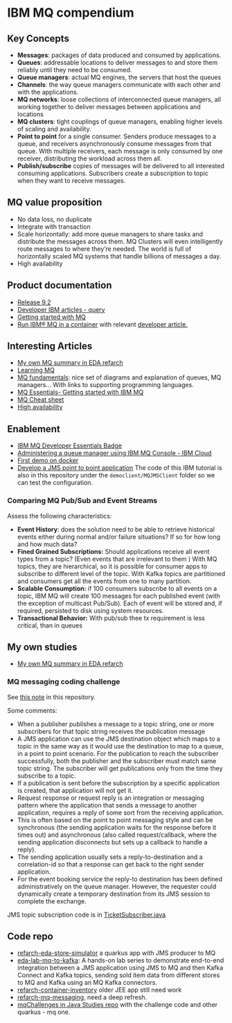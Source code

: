# IBM MQ compendium

## Key Concepts

* **Messages**: packages of data produced and consumed by applications.
* **Queues**: addressable locations to deliver messages to and store them reliably until they need to be consumed.
* **Queue managers**: actual MQ engines, the servers that host the queues
* **Channels**: the way queue managers communicate with each other and with the applications.
* **MQ networks**: loose collections of interconnected queue managers, all working together to deliver messages between applications and locations
* **MQ clusters**: tight couplings of queue managers, enabling higher levels of scaling and availability.
* **Point to point** for a single consumer. Senders produce messages to a queue, and receivers asynchronously consume messages from that queue. With multiple receivers, each message is only consumed by one receiver, distributing the workload across them all.
* **Publish/subscribe** copies of messages will be delivered to all interested consuming applications. Subscribers create a subscription to topic when they want to receive messages.

## MQ value proposition

* No data loss, no duplicate
* Integrate with transaction
* Scale horizontally: add more queue managers to share tasks and distribute the messages across them. MQ Clusters will even intelligently route messages to where they’re needed. The world is full of horizontally scaled MQ systems that handle billions of messages a day.
* High availability

## Product documentation

* [Release 9.2](https://www.ibm.com/support/knowledgecenter/en/SSFKSJ_9.2.0/com.ibm.mq.pro.doc/q001020_.htm)
* [Developer IBM articles - query](https://developer.ibm.com/?q=MQ)
* [Getting started with MQ](https://developer.ibm.com/gettingstarted/ibm-mq/)
* [Run IBM® MQ in a container](https://github.com/ibm-messaging/mq-container) with relevant [developer article.](https://developer.ibm.com/tutorials/mq-connect-app-queue-manager-containers/)

## Interesting Articles 

* [My own MQ summary in EDA refarch](https://ibm-cloud-architecture.github.io/refarch-eda/technology/mq/)
* [Learning MQ](http://ibm.biz/learn-mq) 
* [MQ fundamentals](https://developer.ibm.com/articles/mq-fundamentals/): nice set of diagrams and explanation of queues, MQ managers... 
With links to supporting programming languages.
* [MQ Essentials- Getting started with IBM MQ](https://developer.ibm.com/messaging/learn-mq/mq-tutorials/getting-started-mq/)
* [MQ Cheat sheet](https://developer.ibm.com/messaging/learn-mq/mq-tutorials/dev-cheat-sheet/)
* [High availability](https://pages.github.ibm.com/cloudpakbringup/mq-deployment-guide/high-availability/intro/)

## Enablement

* [IBM MQ Developer Essentials Badge](https://developer.ibm.com/series/badge-ibm-mq-developer-essentials/)
* [Administering a queue manager using IBM MQ Console - IBM Cloud](https://cloud.ibm.com/docs/mqcloud?topic=mqcloud-mqoc_admin_mqweb)
* [First demo on docker](https://developer.ibm.com/tutorials/mq-connect-app-queue-manager-windows/#docker)
* [Develop a JMS point to point application](https://developer.ibm.com/tutorials/mq-develop-mq-jms/) The code of this IBM tutorial is also in this repository under the `democlient/MQJMSClient` folder so we can test the configuration.

### Comparing MQ Pub/Sub and Event Streams

Assess the following characteristics:

* **Event History**: does the solution need to be able to retrieve historical events either during normal and/or failure situations? If so for how long and how much data?
* **Fined Grained Subscriptions:** Should applications receive all event types from a topic? (Even events that are irrelevant to them ) With MQ topics, they are hierarchical, so it is possible for consumer apps to subscribe to different level of the topic. With Kafka topics 
are partitioned and consumers get all the events from one to many partition.
* **Scalable Consumption:** if 100 consumers subscribe to all events on a topic, IBM MQ will create 100 messages for each published event (with the exception of multicast Pub/Sub). Each of event will be stored and, 
if required, persisted to disk using system resources.
* **Transactional Behavior:** With pub/sub thee tx requirement is less critical, than in queues

## My own studies

* [My own MQ summary in EDA refarch](https://ibm-cloud-architecture.github.io/refarch-eda/technology/mq/)

### MQ messaging coding challenge

See [this note](/java/mqChallenge) in this repository.

Some comments:

* When a publisher publishes a message to a topic string, one or more subscribers for that topic string receives the publication message
* A JMS application can use the JMS destination object which maps to a topic in the same way as it would use 
the destination to map to a queue, in a point to point scenario. For the publication to reach the subscriber 
successfully, both the publisher and the subscriber must match same topic string. The subscriber will get 
publications only from the time they subscribe to a topic.
* If a publication is sent before the subscription by a specific application is created, that application will not get it.
* Request response or request reply is an integration or messaging pattern where the application that sends a message to another application, requires a reply of some sort from the receiving application.
* This is often based on the point to point messaging style and can be synchronous (the sending application waits for the response before it times out) and asynchronous (also called request/callback, where the sending application disconnects but sets up a callback to handle a reply).
* The sending application usually sets a reply-to-destination and a correlation-id so that a response can get back to the right sender application.
* For the event booking service the reply-to destination has been defined administratively on the queue manager. However, the requester could dynamically create a temporary destination from its JMS session to complete the exchange.

JMS topic subscription code is in [TicketSubscriber.java]()

## Code repo

* [refarch-eda-store-simulator](https://github.com/ibm-cloud-architecture/refarch-eda-store-simulator) a quarkus app with JMS producer
to MQ
* [eda-lab-mq-to-kafka](https://github.com/ibm-cloud-architecture/eda-lab-mq-to-kafka): A hands-on lab series to demonstrate end-to-end integration between a JMS application using JMS to MQ and then Kafka Connect and Kafka topics, sending sold item data from different stores to MQ and Kafka using an MQ Kafka connectors.
* [refarch-container-inventory](https://github.com/ibm-cloud-architecture/refarch-container-inventory) older JEE app still need work
* [refarch-mq-messaging](https://github.com/ibm-cloud-architecture/refarch-mq-messaging), need a deep refresh.
* [mqChallenges in Java Studies repo](https://github.com/jbcodeforce/java-studies) with the challenge code and other quarkus - mq one.